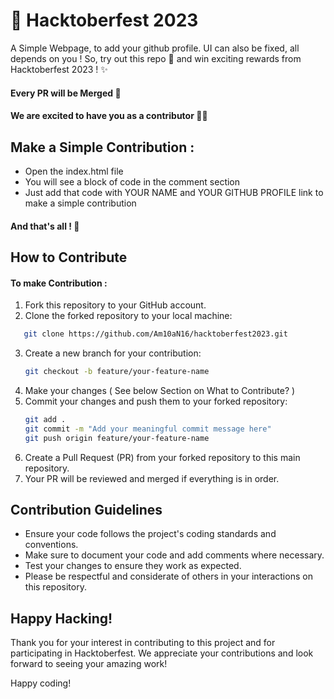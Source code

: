 
# 🚀 Hacktoberfest 2023 

A Simple Webpage, to add your github profile. UI can also be fixed, all depends on you ! So, try out this repo 🤩 and win exciting rewards from Hacktoberfest 2023 ! ✨ 



#### Every PR will be Merged 🙂
#### We are excited to have you  as a contributor 🤩🤩

## Make a Simple Contribution :

- Open the index.html file
- You will see a block of code in the comment section
- Just add that code with YOUR NAME and YOUR GITHUB PROFILE link to make a simple contribution

#### And that's all ! 🚀


## How to Contribute

#### To make Contribution :
1. Fork this repository to your GitHub account.
2. Clone the forked repository to your local machine:
```bash
   git clone https://github.com/Am10aN16/hacktoberfest2023.git
   ```
3. Create a new branch for your contribution:
   ```bash
   git checkout -b feature/your-feature-name
   ```
4. Make your changes ( See below Section on What to Contribute? )
5. Commit your changes and push them to your forked repository:
   ```bash
   git add .
   git commit -m "Add your meaningful commit message here"
   git push origin feature/your-feature-name
   ```
6. Create a Pull Request (PR) from your forked repository to this main repository.
7. Your PR will be reviewed and merged if everything is in order.


## Contribution Guidelines

- Ensure your code follows the project's coding standards and conventions.
- Make sure to document your code and add comments where necessary.
- Test your changes to ensure they work as expected.
- Please be respectful and considerate of others in your interactions on this repository.

## Happy Hacking!

Thank you for your interest in contributing to this project and for participating in Hacktoberfest. We appreciate your contributions and look forward to seeing your amazing work!

Happy coding!
